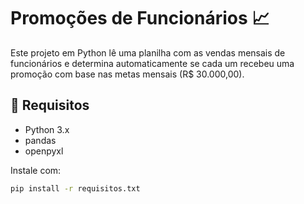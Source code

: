 # Promoções de Funcionários 📈

Este projeto em Python lê uma planilha com as vendas mensais de funcionários e determina automaticamente se cada um recebeu uma promoção com base nas metas mensais (R$ 30.000,00).

## 📌 Requisitos

- Python 3.x
- pandas
- openpyxl

Instale com:

```bash
pip install -r requisitos.txt
